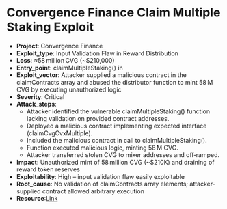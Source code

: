 # Convergence Finance Claim Multiple Staking Exploit

- **Project**: Convergence Finance
- **Exploit_type**: Input Validation Flaw in Reward Distribution
- **Loss**: ≈58 million CVG (~$210,000) 
- **Entry_point**: claimMultipleStaking() in 
- **Exploit_vector**: Attacker supplied a malicious contract in the claimContracts array and abused the distributor function to mint 58 M CVG by executing unauthorized logic
- **Severity**: Critical
- **Attack_steps**:
    - Attacker identified the vulnerable claimMultipleStaking() function lacking validation on provided contract addresses.
    - Deployed a malicious contract implementing expected interface (claimCvgCvxMultiple).
    - Included the malicious contract in call to claimMultipleStaking().
    - Function executed malicious logic, minting 58 M CVG.
    - Attacker transferred stolen CVG to mixer addresses and off‑ramped.
- **Impact**: Unauthorized mint of 58 million CVG (~$210K) and draining of reward token reserves
- **Exploitability**: High – input validation flaw easily exploitable
- **Root_cause**: No validation of claimContracts array elements; attacker-supplied contract allowed arbitrary execution
- **Resource**:[Link](https://blog.solidityscan.com/convergence-finance-hack-analysis-12e6acd9ea08) 

